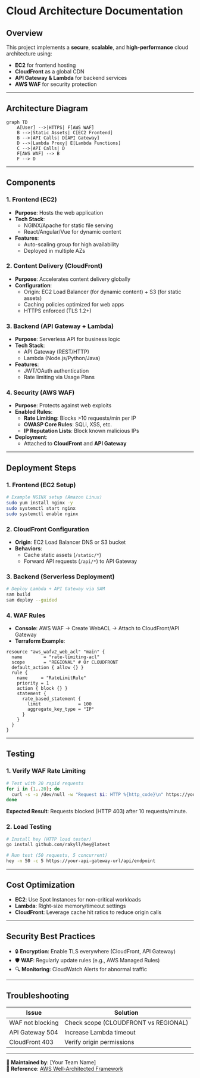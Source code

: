 # **Cloud Architecture Documentation**  

## **Overview**  
This project implements a **secure**, **scalable**, and **high-performance** cloud architecture using:  
- **EC2** for frontend hosting  
- **CloudFront** as a global CDN  
- **API Gateway & Lambda** for backend services  
- **AWS WAF** for security protection  

---

## **Architecture Diagram**  
```mermaid
graph TD
    A[User] -->|HTTPS| F[AWS WAF]
    B -->|Static Assets| C[EC2 Frontend]
    B -->|API Calls| D[API Gateway]
    D -->|Lambda Proxy| E[Lambda Functions]
    C -->|API Calls| D
    F[AWS WAF] --> B
    F --> D
```

---

## **Components**  

### **1. Frontend (EC2)**  
- **Purpose**: Hosts the web application  
- **Tech Stack**:  
  - NGINX/Apache for static file serving  
  - React/Angular/Vue for dynamic content  
- **Features**:  
  - Auto-scaling group for high availability  
  - Deployed in multiple AZs  

### **2. Content Delivery (CloudFront)**  
- **Purpose**: Accelerates content delivery globally  
- **Configuration**:  
  - Origin: EC2 Load Balancer (for dynamic content) + S3 (for static assets)  
  - Caching policies optimized for web apps  
  - HTTPS enforced (TLS 1.2+)  

### **3. Backend (API Gateway + Lambda)**  
- **Purpose**: Serverless API for business logic  
- **Tech Stack**:  
  - API Gateway (REST/HTTP)  
  - Lambda (Node.js/Python/Java)  
- **Features**:  
  - JWT/OAuth authentication  
  - Rate limiting via Usage Plans  

### **4. Security (AWS WAF)**  
- **Purpose**: Protects against web exploits  
- **Enabled Rules**:  
  - **Rate Limiting**: Blocks >10 requests/min per IP  
  - **OWASP Core Rules**: SQLi, XSS, etc.  
  - **IP Reputation Lists**: Block known malicious IPs  
- **Deployment**:  
  - Attached to **CloudFront** and **API Gateway**  

---

## **Deployment Steps**  

### **1. Frontend (EC2 Setup)**  
```bash
# Example NGINX setup (Amazon Linux)
sudo yum install nginx -y
sudo systemctl start nginx
sudo systemctl enable nginx
```

### **2. CloudFront Configuration**  
- **Origin**: EC2 Load Balancer DNS or S3 bucket  
- **Behaviors**:  
  - Cache static assets (`/static/*`)  
  - Forward API requests (`/api/*`) to API Gateway  

### **3. Backend (Serverless Deployment)**  
```bash
# Deploy Lambda + API Gateway via SAM
sam build
sam deploy --guided
```

### **4. WAF Rules**  
- **Console**: AWS WAF → Create WebACL → Attach to CloudFront/API Gateway  
- **Terraform Example**:  
```hcl
resource "aws_wafv2_web_acl" "main" {
  name        = "rate-limiting-acl"
  scope       = "REGIONAL" # Or CLOUDFRONT
  default_action { allow {} }
  rule {
    name     = "RateLimitRule"
    priority = 1
    action { block {} }
    statement {
      rate_based_statement {
        limit              = 100
        aggregate_key_type = "IP"
      }
    }
  }
}
```

---

## **Testing**  
### **1. Verify WAF Rate Limiting**  
```bash
# Test with 20 rapid requests
for i in {1..20}; do 
  curl -s -o /dev/null -w "Request $i: HTTP %{http_code}\n" https://your-cloudfront-url/
done
```
**Expected Result**: Requests blocked (HTTP 403) after 10 requests/minute.  

### **2. Load Testing**  
```bash
# Install hey (HTTP load tester)
go install github.com/rakyll/hey@latest

# Run test (50 requests, 5 concurrent)
hey -n 50 -c 5 https://your-api-gateway-url/api/endpoint
```

---

## **Cost Optimization**  
- **EC2**: Use Spot Instances for non-critical workloads  
- **Lambda**: Right-size memory/timeout settings  
- **CloudFront**: Leverage cache hit ratios to reduce origin calls  

---

## **Security Best Practices**  
- 🔒 **Encryption**: Enable TLS everywhere (CloudFront, API Gateway)  
- 🛡️ **WAF**: Regularly update rules (e.g., AWS Managed Rules)  
- 🔍 **Monitoring**: CloudWatch Alerts for abnormal traffic  

---

## **Troubleshooting**  
| Issue | Solution |
|-------|----------|
| WAF not blocking | Check scope (CLOUDFRONT vs REGIONAL) |
| API Gateway 504 | Increase Lambda timeout |
| CloudFront 403 | Verify origin permissions |

---

**📌 Maintained by**: [Your Team Name]  
**🔗 Reference**: [AWS Well-Architected Framework](https://aws.amazon.com/architecture/well-architected/)
